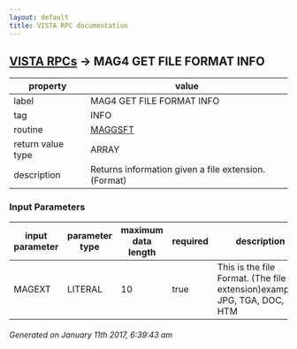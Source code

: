 ```yaml
---
layout: default
title: VISTA RPC documentation
---
```




## [VISTA RPCs](TableOfContent.md) &#8594; MAG4 GET FILE FORMAT INFO 

 property | value 
--- | --- 
 label | MAG4 GET FILE FORMAT INFO
 tag | INFO
 routine | [MAGGSFT](http://code.osehra.org/dox/Routine_MAGGSFT_source.html)
 return value type | ARRAY
 description | Returns information given a file extension. (Format)

### Input Parameters

| input parameter | parameter type | maximum data length | required | description | 
| --- | --- | --- | --- | --- | 
| MAGEXT | LITERAL | 10 | true | This is the file Format. (The file extension)examples: JPG, TGA, DOC, HTM | 




 ###### Generated on January 11th 2017, 6:39:43 am